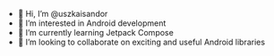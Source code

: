 - 👋 Hi, I’m @uszkaisandor
- 👀 I’m interested in Android development
- 🌱 I’m currently learning Jetpack Compose
- 💞️ I’m looking to collaborate on exciting and useful Android libraries

<!---
uszkaisandor/uszkaisandor is a ✨ special ✨ repository because its `README.md` (this file) appears on your GitHub profile.
You can click the Preview link to take a look at your changes.
--->
